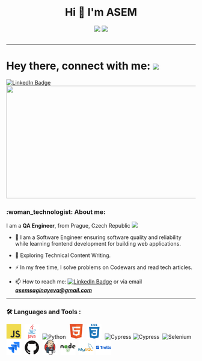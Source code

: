 <h1 align="center">Hi 👋 I'm ASEM </h1>
<div id="header" align="center">
<img src="https://media.giphy.com/media/137EaR4vAOCn1S/giphy.gif" width="200"/>
<img src="https://media.giphy.com/media/QpVUMRUJGokfqXyfa1/giphy.gif" width="200"/>
</div>

<div id="badges">
<img src="https://github.com/saginayeva&style=flat-square&color=blue" alt=""/>
</div>

---

### 
<h1>
Hey there, connect with me:
    <img src="https://media.giphy.com/media/hvRJCLFzcasrR4ia7z/giphy.gif" width="30px"/>
</h1>
<div id="badges">
    <a href="https://www.linkedin.com/in/assemgul-saginayeva/"> 
      <img src="https://img.shields.io/badge/LinkedIn-blue?logo=linkedin&logoColor=white" alt="LinkedIn Badge"/> 
    </a> 
  </div> 

<div align="center">
  <img src="https://media.giphy.com/media/R7LhjeNSLeOaYQZHe0/giphy-downsized-large.gif" width="600" height="300"/>
</div>

<h3 align="left">:woman_technologist: About me:</h3>

I am a **QA Engineer**, from Prague, Czech Republic <img src="https://media.giphy.com/media/WUlplcMpOCEmTGBtBW/giphy.gif" width="30">
- :telescope: I am a Software Engineer ensuring software quality and reliability while learning frontend development for building web applications.

- :seedling: Exploring Technical Content Writing.

- :zap: In my free time, I solve problems on Codewars and read tech articles.

- :mailbox: How to reach me: <a href="https://www.linkedin.com/in/assemgul-saginayeva/"><img src="https://img.shields.io/badge/LinkedIn-blue?logo=linkedin&logoColor=white" alt="LinkedIn Badge"/></a> or via email ***<asemsaginayeva@gmail.com>***


---

### :hammer_and_wrench: Languages and Tools :
<div>
<img src="https://github.com/devicons/devicon/blob/master/icons/javascript/javascript-original.svg" title="JavaScript" alt="JavaScript" width="40" height="40"/>&nbsp;
<img src="https://github.com/devicons/devicon/blob/master/icons/java/java-original-wordmark.svg" title="Java" alt="Java" width="40" height="40"/>&nbsp;
<img src="https://cdn.jsdelivr.net/gh/devicons/devicon@latest/icons/python/python-original-wordmark.svg" title="Python" alt="Python" width="40" height="40"/>&nbsp;
<img src="https://github.com/devicons/devicon/blob/master/icons/html5/html5-original.svg" title="HTML" alt="HTML" width="40" height="40"/>&nbsp;
<img src="https://github.com/devicons/devicon/blob/master/icons/css3/css3-plain-wordmark.svg"  title="CSS3" alt="CSS" width="40" height="40"/>&nbsp;
<img src="https://raw.githubusercontent.com/simple-icons/simple-icons/6e46ec1fc23b60c8fd0d2f2ff46db82e16dbd75f/icons/cypress.svg" title="Cypress " alt="Cypress" width="40" height="40"/> </a> 
<img src="https://cdn.jsdelivr.net/gh/devicons/devicon@latest/icons/cypressio/cypressio-original.svg"  title="Cypress " alt="Cypress" width="40" height="40" />&nbsp;
<img src="https://www.selenium.dev/images/selenium_logo_square_green.png" title="Selenium " alt="Selenium" width="40" height="40"/> </a>
<img src="https://github.com/devicons/devicon/blob/master/icons/jira/jira-original.svg" title="JIRA "alt="JIRA"width="40" height="40"/>&nbsp;
<img src="https://github.com/devicons/devicon/blob/master/icons/github/github-original.svg" title="GitHub "alt="GitHub "width="40" height="40"/>&nbsp;
<img src="https://github.com/devicons/devicon/blob/master/icons/jenkins/jenkins-original.svg" title="Jenkins "alt="Jenkins "width="40" height="40"/>&nbsp;
<img src="https://github.com/devicons/devicon/blob/master/icons/nodejs/nodejs-original-wordmark.svg" title="NodeJS" alt="NodeJS" width="40" height="40"/>&nbsp;
<img src="https://github.com/devicons/devicon/blob/master/icons/mysql/mysql-original-wordmark.svg" title="MySQL"  alt="MySQL" width="40" height="40"/>&nbsp;
<img src="https://github.com/devicons/devicon/blob/master/icons/trello/trello-plain-wordmark.svg" title="Trello "alt="Trello "width="40" height="40"/>&nbsp;
